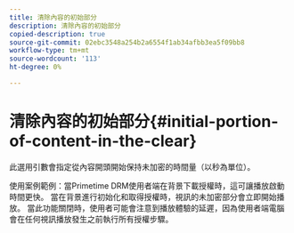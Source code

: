 ```yaml
---
title: 清除內容的初始部分
description: 清除內容的初始部分
copied-description: true
source-git-commit: 02ebc3548a254b2a6554f1ab34afbb3ea5f09bb8
workflow-type: tm+mt
source-wordcount: '113'
ht-degree: 0%

---
```


# 清除內容的初始部分{#initial-portion-of-content-in-the-clear}

此選用引數會指定從內容開頭開始保持未加密的時間量（以秒為單位）。

使用案例範例：當Primetime DRM使用者端在背景下載授權時，這可讓播放啟動時間更快。 當在背景進行初始化和取得授權時，視訊的未加密部分會立即開始播放。 當此功能關閉時，使用者可能會注意到播放體驗的延遲，因為使用者端電腦會在任何視訊播放發生之前執行所有授權步驟。
